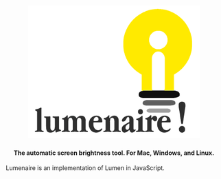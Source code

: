 
<h1 align="center">
  <br>
  <a href="https://webtorrent.io"><img src="logo@400px.png" alt="Lumenaire" width="400"></a>
  <br>
</h1>

<h4 align="center">The automatic screen brightness tool. For Mac, Windows, and Linux.</h4>

Lumenaire is an implementation of Lumen in JavaScript.

